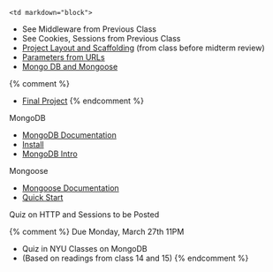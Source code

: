 	<td markdown="block">

* See Middleware from Previous Class
* See Cookies, Sessions from Previous Class
* [Project Layout and Scaffolding](slides/11/scaffolding.html) (from class before midterm review)
* [Parameters from URLs](slides/14/params.html)
* [Mongo DB  and Mongoose](slides/14/mongo.html)

{% comment %}
* [Final Project](final-project.html)
{% endcomment %}

</td>
	<td markdown="block">

MongoDB

* [MongoDB Documentation](http://docs.mongodb.org/manual/)
* [Install](http://docs.mongodb.org/manual/installation/)
* [MongoDB Intro](https://docs.mongodb.com/manual/introduction/)

Mongoose

* [Mongoose Documentation](http://mongoosejs.com/)
* [Quick Start](http://mongoosejs.com/docs/index.html)

</td>
	<td markdown="block">

Quiz on HTTP and Sessions to be Posted

{% comment %}
Due Monday, March 27th 11PM

* Quiz in NYU Classes on MongoDB 
* (Based on readings from class 14 and 15)
{% endcomment %}

</td>
